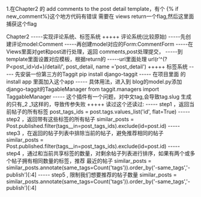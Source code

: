 
1.在Chapter2 的 add comments to the post detail template，有个 {% if new_comment%}这个地方代码有错误
  需要在 views return一个flag,然后这里面捕获这个flag

Chapter2 -----实现评论系统、标签系统
         +++++ 评论系统(比较原始)
                 -----先创建评论model:Comment
                 -----再创建model对应的Form:CommentForm
                 -----在Views里面对get和post进行处理，返回 comments,post处理提交，
                 -----到template里面设置对应模板，根据return的
                 -----url里面处理 url(r'^(?P<post_id>\d+)/detail/', post_detail, name ='post_detail')
         +++++ 标签系统
                ----- 先安装一份第三方的Taggit  pip install django-taggit
                ----- 在项目里面 的install app 里面加入这个app
                ----- 具体用法，进入到 blog的model.py添加django-taggit的TagableManager  from taggit.managers import
                TaggableManager
                -----  这个插件有一个问题，对中文tag,会导致tag.slug 生成的只有_2  _1这样的，导致传参失败
         +++++ 读过这个还读过:
                ----- step1 ，返回当前帖子的所有标签
                    post_tags_ids = post.tags.values_list('id', flat=True)
                ----- step2 ，返回带有这些标签的所有帖子
                    similar_posts = Post.published.filter(tags__in=post_tags_ids).exclude(id=post.id)
                ----- step3 ，在返回的帖子列表中排除当前的帖子，避免推荐相同的帖子
                    similar_posts = Post.published.filter(tags__in=post_tags_ids).exclude(id=post.id)
                ----- step4 ，通过和当前共享标签的数量，对剩余帖子列表进行排序，如果有两个或多个帖子拥有相同数量的标签，推荐
                              最近的帖子
                     similar_posts = similar_posts.annotate(same_tags=Count('tags')).order_by('-same_tags','-publish')[:4]
                ----- step5 , 限制我们想要推荐的帖子数量
                     similar_posts = similar_posts.annotate(same_tags=Count('tags')).order_by('-same_tags','-publish')[:4]

